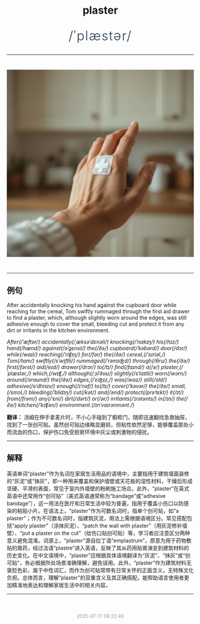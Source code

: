 <div align="center">

# plaster

<div style="margin: 30px 0;">
<h1 style="font-size: 2.5em; font-weight: 300; letter-spacing: 2px; margin: 0; color: #2c3e50;">
/ˈplæstər/
</h1>
</div>

</div>

---

<div align="center" style="margin: 40px 0;">

![plaster](images/plaster.png)

</div>

---

## 例句

After accidentally knocking his hand against the cupboard door while reaching for the cereal, Tom swiftly rummaged through the first aid drawer to find a plaster, which, although slightly worn around the edges, was still adhesive enough to cover the small, bleeding cut and protect it from any dirt or irritants in the kitchen environment.

*After(/ˈæftər/) accidentally(/ˌæksəˈdɛnəli/) knocking(/ˈnɑkɪŋ/) his(/hɪz/) hand(/hænd/) against(/əˈgɛnst/) the(/ðə/) cupboard(/ˈkəbərd/) door(/dɔr/) while(/waɪl/) reaching(/ˈriʧɪŋ/) for(/fər/) the(/ðə/) cereal,(/ˈsɪriəl,/) Tom(/tɑm/) swiftly(/sˈwɪftli/) rummaged(/ˈrəmɪʤd/) through(/θru/) the(/ðə/) first(/fərst/) aid(/eɪd/) drawer(/drɔr/) to(/tɪ/) find(/faɪnd/) a(/ə/) plaster,(/ˈplæstər,/) which,(/wɪʧ,/) although(/ˌɔlˈðoʊ/) slightly(/sˈlaɪtli/) worn(/wɔrn/) around(/əraʊnd/) the(/ðə/) edges,(/ˈɛʤɪz,/) was(/wɑz/) still(/stɪl/) adhesive(/əˈdhisɪv/) enough(/ɪˈnəf/) to(/tɪ/) cover(/ˈkəvər/) the(/ðə/) small,(/smɔl,/) bleeding(/ˈblidɪŋ/) cut(/kət/) and(/ənd/) protect(/prəˈtɛkt/) it(/ɪt/) from(/frəm/) any(/ˈɛni/) dirt(/dərt/) or(/ər/) irritants(/ˈɪrətənts/) in(/ɪn/) the(/ðə/) kitchen(/ˈkɪʧən/) environment.(/ɪnˈvaɪrənmənt./)*

**翻译：** 汤姆在伸手拿麦片时，不小心手碰到了橱柜门，随即迅速翻找急救抽屉，找到了一张创可贴。虽然创可贴边缘略显磨损，但粘性依然足够，能够覆盖那处小而流血的伤口，保护伤口免受厨房环境中灰尘或刺激物的侵扰。

---

## 解释

英语单词“plaster”作为名词在家居生活用品的语境中，主要指用于建筑墙面装修的“灰泥”或“抹灰”，即一种用来覆盖和保护墙壁或天花板的湿性材料，干燥后形成坚硬、平滑的表面，常见于室内外墙壁的粉刷施工场合。此外，“plaster”在英式英语中还常用作“创可贴”（美式英语通常称为“bandage”或“adhesive bandage”），这一用法在医疗和日常生活中较为普遍，指用于覆盖小伤口以防感染的粘贴小片。在语法上，“plaster”作为可数名词时，指单个创可贴，如“a plaster”；作为不可数名词时，指建筑灰泥，用法上需根据语境区分。常见搭配包括“apply plaster”（涂抹灰泥）、“patch the wall with plaster”（用灰泥修补墙壁）、“put a plaster on the cut”（给伤口贴创可贴）等，学习者应注意区分两种意义避免混淆。词源上，“plaster”源自拉丁语“emplastrum”，原意为用于药物敷贴的膏药，经过法语“plastre”进入英语，反映了其从药用贴膏演变到建筑材料的历史变化。在中文语境中，“plaster”应根据具体语境翻译为“灰泥”、“抹灰”或“创可贴”，务必根据所处场景准确理解，避免误用。此外，“plaster”作为建筑材料无褒贬色彩，属于中性词汇，而作为创可贴常带有日常关怀的正面含义，无特殊文化负担。总体而言，理解“plaster”的双重含义及其正确搭配，能帮助语言使用者更加精准地表达和理解家居生活中的相关内容。


---

<div align="center" style="margin-top: 50px;">
<small style="color: #999; font-size: 0.9em;">2025-07-17 06:22:40</small>
</div>
